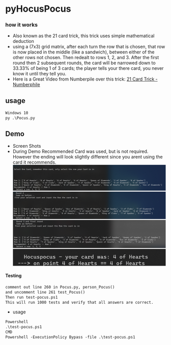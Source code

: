 # pyHocusPocus

### how it works

* Also known as the 21 card trick, this trick uses simple mathematical deduction
* using a (7x3) grid matrix, after each turn the row that is chosen, that row is now placed in the middle (like a sandwich), between either of the other rows not chosen. Then redealt to rows 1, 2, and 3. After the first round then 2 subsequent rounds, the card will be narrowed down to 33.33% of being 1 of 3 cards; the player tells your there card, you never know it until they tell you.
* Here is a Great Video from Numberpile over this trick: [21 Card Trick - Numberphile](https://youtu.be/d7dg7gVDWyg) 

## usage 
```
Windows 10
py .\Pocus.py
```
## Demo
* Screen Shots
* During Demo Recommended Card was used, but is not required. However the ending will look slightly different since you arent using the card it recommends.
![image info](./media/demo1.png)
![image info](./media/demo2.png)
![image info](./media/demo3.png)
![image info](./media/demo4.png)
#### Testing
```
comment out line 260 in Pocus.py, person_Pocus()
and uncomment line 261 test_Pocus()
Then run test-pocus.ps1
This will run 1000 tests and verify that all answers are correct.
```
* usage
```
Powershell
.\test-pocus.ps1
CMD
Powershell -ExecutionPolicy Bypass -file .\test-pocus.ps1
```
